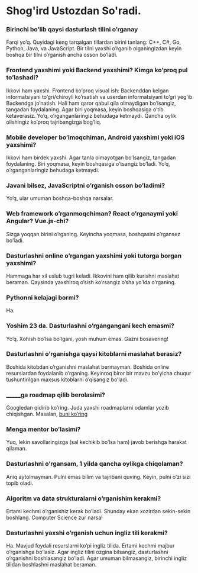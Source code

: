 # Shog'ird Ustozdan So'radi.

### Birinchi bo’lib qaysi dasturlash tilini o’rganay
Farqi yo’q. Quyidagi keng tarqalgan tillardan birini tanlang: C++, C#, Go, Python, Java, va JavaScript. Bir tilni yaxshi o’rganib olganingizdan keyin boshqa bir tilni o’rganish ancha osson bo’ladi.

### Frontend yaxshimi yoki Backend yaxshimi? Kimga ko’proq pul to’lashadi?
Ikkovi ham yaxshi. Frontend ko’proq visual ish: Backenddan kelgan informatsiyani to’gri/chiroyli ko’rsatish va userdan informatsiyani to’gri yeg’ib Backendga jo’natish. Hali ham qaror qabul qila olmaydigan bo’lsangiz, tangadan foydalaning. Agar biri yoqmasa, keyin boshqasiga o’tib ketaverasiz. Yo’q, o’rganganlaringiz behudaga ketmaydi. Qancha oylik olishingiz ko’proq tajribangizga bog’liq.

### Mobile developer bo’lmoqchiman, Android yaxshimi yoki iOS yaxshimi?
Ikkovi ham birdek yaxshi. Agar tanla olmayotgan bo’lsangiz, tangadan foydalaning. Biri yoqmasa, keyin boshqasiga o’tsangiz bo’ladi. Yo’q, o’rganganlaringiz behudaga ketmaydi.

### Javani bilsez, JavaScriptni o’rganish osson bo’ladimi?
Yo’q, ular umuman boshqa-boshqa narsalar.

### Web framework o’rganmoqchiman? React o’rganaymi yoki Angular? Vue.js-chi?
Sizga yoqqan birini o’rganing. Keyincha yoqmasa, boshqasini o’rgansez bo’ladi.

### Dasturlashni online o’rgangan yaxshimi yoki tutorga borgan yaxshimi?
Hammaga har xil uslub tugri keladi. Ikkovini ham qilib kurishni maslahat beraman. Qaysinda yaxshiroq o’sish ko’rsangiz o’sha yo’lda o’rganing.

### Pythonni kelajagi bormi?
Ha.

### Yoshim 23 da. Dasturlashni o’rgangangani kech emasmi?
Yo’q. Xohish bo’lsa bo’lgani, yosh muhum emas. Gazni bosavering!

### Dasturlashni o’rganishga qaysi kitoblarni maslahat berasiz?
Boshida kitobdan o’rganishni maslahat bermayman. Boshida online resurslardan foydalanib o’rganing. Keyinroq biror bir mavzu bo’yicha chuqur tushuntirilgan maxsus kitoblarni o’qisangiz bo’ladi.

### _____ga roadmap qilib berolasimi?
Googledan qidirib ko’ring. Juda yaxshi roadmaplarni odamlar yozib chiqishgan. Masalan, [buni ko’ring](https://github.com/kamranahmedse/developer-roadmap)

### Menga mentor bo’lasimi?
Yuq, lekin savollaringizga (sal kechikib bo’lsa ham) javob berishga harakat qilaman.

### Dasturlashni o’rgansam, 1 yilda qancha oylikga chiqolaman?
Aniq aytolmayman. Pulni emas bilim va tajribani quving. Keyin, pulni o’zi sizi topib oladi.

### Algoritm va data strukturalarni o’rganishim kerakmi?
Ertami kechmi o’rganishiz kerak bo’ladi. Shunday ekan xozirdan sekin-sekin boshlang. Computer Science zur narsa!

### Dasturlashni yaxshi o’rganish uchun ingliz tili kerakmi?
Ha. Mavjud foydali resurslarni ko’pi ingliz tilida. Ertami kechmi majbur o’rganishga bo’lasiz. Agar ingliz tilini ozgina bilsangiz, dasturlashni o’rganishni boshlasangiz bo’ladi. Agar umuman bilmasangiz, birinchi ingliz tilidan boshlashni maslahat beraman.
